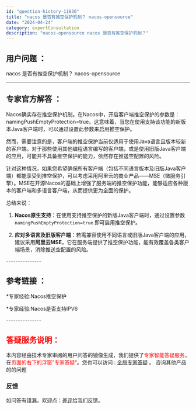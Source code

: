 ```yaml
---
id: "question-history-11836"
title: "nacos 是否有推空保护机制？ nacos-opensource"
date: "2024-04-24"
category: expertConsultation
description: "nacos-opensource nacos 是否有推空保护机制？"
---
```


## 用户问题 ： 
 nacos 是否有推空保护机制？ nacos-opensource 

---------------
## 专家官方解答 ：

Nacos确实存在推空保护机制。在Nacos中，开启客户端推空保护的参数是：namingPushEmptyProtection=true。这意味着，当您在使用支持该功能的新版本Java客户端时，可以通过设置此参数来启用推空保护。

然而，需要注意的是，客户端的推空保护当前仅适用于使用Java语言且版本较新的客户端。对于那些使用其他编程语言编写的客户端，或是使用旧版Java客户端的应用，可能并不具备推空保护的能力，依然存在推送空配置的风险。

针对这种情况，如果您希望确保所有客户端（包括不同语言版本及旧版Java客户端）都能享受到推空保护，可以考虑采用阿里云的商业产品——MSE（微服务引擎）。MSE在开源Nacos的基础上增强了服务端的推空保护功能，能够适应各种版本的客户端和多语言客户端，从而提供更为全面的保护。

总结来说：

1. **Nacos原生支持**：在使用支持推空保护的新版Java客户端时，通过设置参数 `namingPushEmptyProtection=true` 即可启用推空保护。

2. **应对多语言及旧版客户端**：若需兼容使用不同语言或旧版Java客户端的应用，建议采用**阿里云MSE**，它在服务端提供了推空保护功能，能有效覆盖各类客户端场景，消除推送空配置的风险。


<font color="#949494">---------------</font> 


## 参考链接 ：

*专家经验:Nacos推空保护 
 
 *专家经验:Nacos是否支持IPV6 


 <font color="#949494">---------------</font> 
 


## <font color="#FF0000">答疑服务说明：</font> 

本内容经由技术专家审阅的用户问答的镜像生成，我们提供了<font color="#FF0000">专家智能答疑服务</font>，在<font color="#FF0000">页面的右下的浮窗”专家答疑“</font>。您也可以访问 : [全局专家答疑](https://opensource.alibaba.com/chatBot) 。 咨询其他产品的的问题

### 反馈
如问答有错漏，欢迎点：[差评](https://ai.nacos.io/user/feedbackByEnhancerGradePOJOID?enhancerGradePOJOId=11837)给我们反馈。
